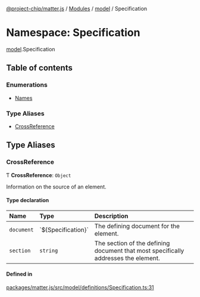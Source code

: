 [@project-chip/matter.js](../README.md) / [Modules](../modules.md) / [model](model.md) / Specification

# Namespace: Specification

[model](model.md).Specification

## Table of contents

### Enumerations

- [Names](../enums/model.Specification.Names.md)

### Type Aliases

- [CrossReference](model.Specification.md#crossreference)

## Type Aliases

### CrossReference

Ƭ **CrossReference**: `Object`

Information on the source of an element.

#### Type declaration

| Name | Type | Description |
| :------ | :------ | :------ |
| `document` | \`$\{Specification}\` | The defining document for the element. |
| `section` | `string` | The section of the defining document that most specifically addresses the element. |

#### Defined in

[packages/matter.js/src/model/definitions/Specification.ts:31](https://github.com/project-chip/matter.js/blob/5f71eedebdb9fa54338bde320c311bb359b7455d/packages/matter.js/src/model/definitions/Specification.ts#L31)
